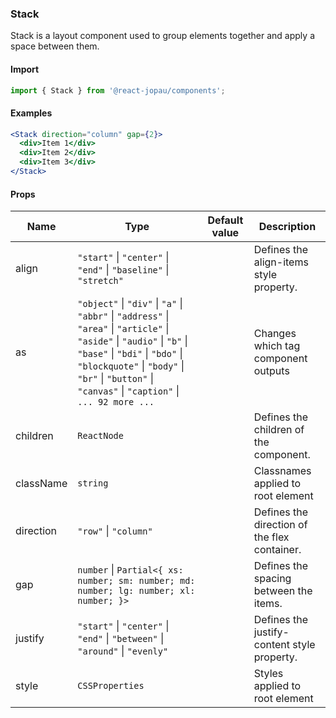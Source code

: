 ### Stack

Stack is a layout component used to group elements together and apply a space between them.

#### Import

```jsx
import { Stack } from '@react-jopau/components';
```

#### Examples

```jsx
<Stack direction="column" gap={2}>
  <div>Item 1</div>
  <div>Item 2</div>
  <div>Item 3</div>
</Stack>
```

#### Props

| Name      | Type                                                                                                                                                                                                                                                              | Default value | Description                                  |
| --------- | ----------------------------------------------------------------------------------------------------------------------------------------------------------------------------------------------------------------------------------------------------------------- | ------------- | -------------------------------------------- |
| align     | `"start"` \| `"center"` \| `"end"` \| `"baseline"` \| `"stretch"`                                                                                                                                                                                                 |               | Defines the align-items style property.      |
| as        | `"object"` \| `"div"` \| `"a"` \| `"abbr"` \| `"address"` \| `"area"` \| `"article"` \| `"aside"` \| `"audio"` \| `"b"` \| `"base"` \| `"bdi"` \| `"bdo"` \| `"blockquote"` \| `"body"` \| `"br"` \| `"button"` \| `"canvas"` \| `"caption"` \| `... 92 more ...` |               | Changes which tag component outputs          |
| children  | `ReactNode`                                                                                                                                                                                                                                                       |               | Defines the children of the component.       |
| className | `string`                                                                                                                                                                                                                                                          |               | Classnames applied to root element           |
| direction | `"row"` \| `"column"`                                                                                                                                                                                                                                             |               | Defines the direction of the flex container. |
| gap       | `number` \| `Partial<{ xs: number; sm: number; md: number; lg: number; xl: number; }>`                                                                                                                                                                            |               | Defines the spacing between the items.       |
| justify   | `"start"` \| `"center"` \| `"end"` \| `"between"` \| `"around"` \| `"evenly"`                                                                                                                                                                                     |               | Defines the justify-content style property.  |
| style     | `CSSProperties`                                                                                                                                                                                                                                                   |               | Styles applied to root element               |
